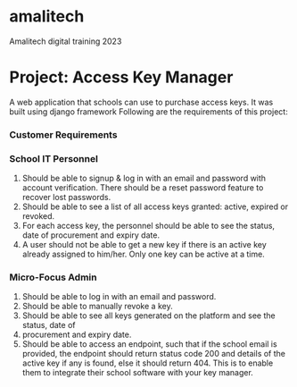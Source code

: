 # amalitech
Amalitech digital training 2023
# Project: Access Key Manager
A web application that schools can use to purchase access keys. It was built using django framework
Following are the requirements of this project:
### Customer Requirements
### School IT Personnel
1. Should be able to signup & log in with an email and password with account verification.
There should be a reset password feature to recover lost passwords.
2. Should be able to see a list of all access keys granted: active, expired or revoked.
3. For each access key, the personnel should be able to see the status, date of
procurement and expiry date.
4. A user should not be able to get a new key if there is an active key already assigned to
him/her. Only one key can be active at a time.

### Micro-Focus Admin
1. Should be able to log in with an email and password.
2. Should be able to manually revoke a key.
3. Should be able to see all keys generated on the platform and see the status, date of
4. procurement and expiry date.
5. Should be able to access an endpoint, such that if the school email is provided, the
endpoint should return status code 200 and details of the active key if any is found, else
it should return 404. This is to enable them to integrate their school software with your
key manager.
